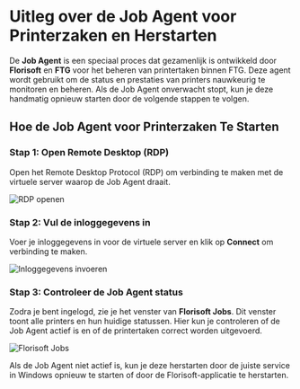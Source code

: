 # **Uitleg over de Job Agent voor Printerzaken en Herstarten**

De **Job Agent** is een speciaal proces dat gezamenlijk is ontwikkeld door **Florisoft** en **FTG** voor het beheren van printertaken binnen FTG. Deze agent wordt gebruikt om de status en prestaties van printers nauwkeurig te monitoren en beheren. Als de Job Agent onverwacht stopt, kun je deze handmatig opnieuw starten door de volgende stappen te volgen.

## **Hoe de Job Agent voor Printerzaken Te Starten**

### **Stap 1: Open Remote Desktop (RDP)**
Open het Remote Desktop Protocol (RDP) om verbinding te maken met de virtuele server waarop de Job Agent draait.

![RDP openen](https://github.com/user-attachments/assets/f509b952-66f7-4123-8cf4-aa944a197dcf)

### **Stap 2: Vul de inloggegevens in**
Voer je inloggegevens in voor de virtuele server en klik op **Connect** om verbinding te maken.

![Inloggegevens invoeren](https://github.com/user-attachments/assets/085d1b62-1b2e-4e7a-9b9c-36600330e5f1)

### **Stap 3: Controleer de Job Agent status**
Zodra je bent ingelogd, zie je het venster van **Florisoft Jobs**. Dit venster toont alle printers en hun huidige statussen. Hier kun je controleren of de Job Agent actief is en of de printertaken correct worden uitgevoerd.

![Florisoft Jobs](https://github.com/user-attachments/assets/3fe889a9-51ba-4cef-a831-d976a5d71eb1)

Als de Job Agent niet actief is, kun je deze herstarten door de juiste service in Windows opnieuw te starten of door de Florisoft-applicatie te herstarten.
